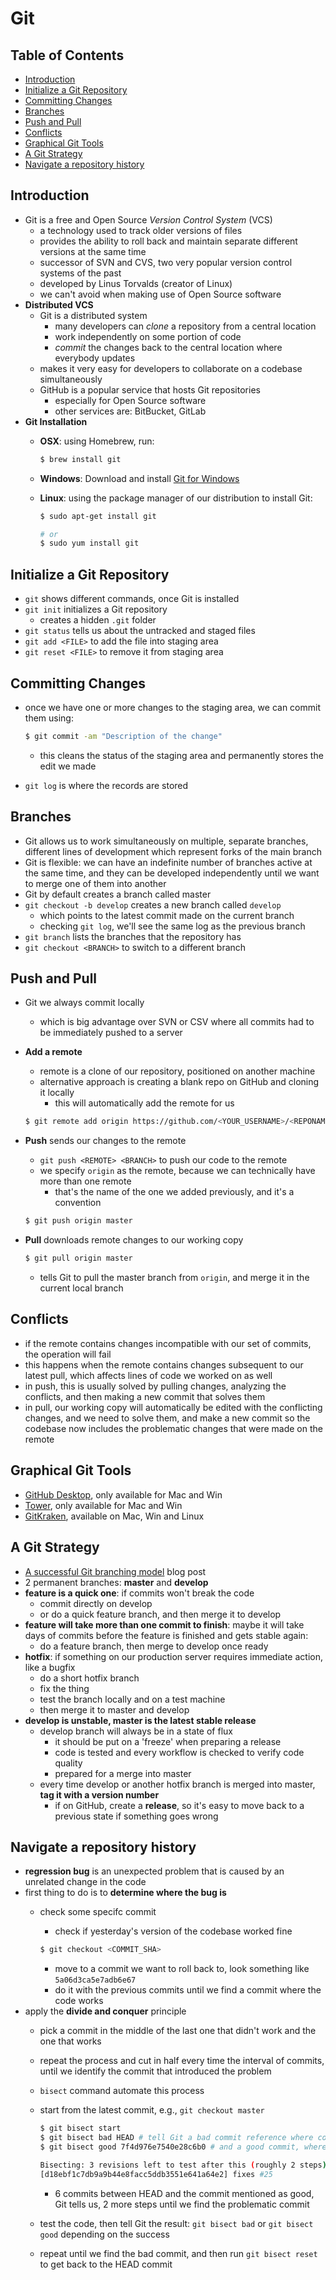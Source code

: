 # Git

## Table of Contents <!-- omit in toc -->

- [Introduction](#introduction)
- [Initialize a Git Repository](#initialize-a-git-repository)
- [Committing Changes](#committing-changes)
- [Branches](#branches)
- [Push and Pull](#push-and-pull)
- [Conflicts](#conflicts)
- [Graphical Git Tools](#graphical-git-tools)
- [A Git Strategy](#a-git-strategy)
- [Navigate a repository history](#navigate-a-repository-history)


## Introduction

- Git is a free and Open Source _Version Control System_ (VCS)
  - a technology used to track older versions of files
  - provides the ability to roll back and maintain separate different versions at the same time
  - successor of SVN and CVS, two very popular version control systems of the past
  - developed by Linus Torvalds (creator of Linux)
  - we can't avoid when making use of Open Source software
- **Distributed VCS**
  - Git is a distributed system
    - many developers can _clone_ a repository from a central location
    - work independently on some portion of code
    - _commit_ the changes back to the central location where everybody updates
  - makes it very easy for developers to collaborate on a codebase simultaneously
  - GitHub is a popular service that hosts Git repositories
    - especially for Open Source software
    - other services are: BitBucket, GitLab
- **Git Installation**
  - **OSX**: using Homebrew, run:

    ```sh
    $ brew install git
    ```

  - **Windows**: Download and install [Git for Windows](https://gitforwindows.org/)
  - **Linux**: using the package manager of our distribution to install Git:

    ```sh
    $ sudo apt-get install git

    # or
    $ sudo yum install git
    ```


## Initialize a Git Repository

- `git` shows different commands, once Git is installed
- `git init` initializes a Git repository
  - creates a hidden `.git` folder
- `git status` tells us about the untracked and staged files
- `git add <FILE>` to add the file into staging area
- `git reset <FILE>` to remove it from staging area


## Committing Changes

- once we have one or more changes to the staging area, we can commit them using:

  ```sh
  $ git commit -am "Description of the change"
  ```

  - this cleans the status of the staging area and permanently stores the edit we made
- `git log` is where the records are stored


## Branches

- Git allows us to work simultaneously on multiple, separate branches, different lines of development which represent forks of the main branch
- Git is flexible: we can have an indefinite number of branches active at the same time, and they can be developed independently until we want to merge one of them into another
- Git by default creates a branch called master
- `git checkout -b develop` creates a new branch called `develop`
  - which points to the latest commit made on the current branch
  - checking `git log`, we'll see the same log as the previous branch
- `git branch` lists the branches that the repository has
- `git checkout <BRANCH>` to switch to a different branch


## Push and Pull

- Git we always commit locally
  - which is big advantage over SVN or CSV where all commits had to be immediately pushed to a server
- **Add a remote**
  - remote is a clone of our repository, positioned on another machine
  - alternative approach is creating a blank repo on GitHub and cloning it locally
    - this will automatically add the remote for us

  ```sh
  $ git remote add origin https://github.com/<YOUR_USERNAME>/<REPONAME>.git # to add the remote type
  ```

- **Push** sends our changes to the remote
  - `git push <REMOTE> <BRANCH>` to push our code to the remote
  - we specify `origin` as the remote, because we can technically have more than one remote
    - that's the name of the one we added previously, and it's a convention

  ```sh
  $ git push origin master
  ```

- **Pull** downloads remote changes to our working copy

  ```sh
  $ git pull origin master
  ```

  - tells Git to pull the master branch from `origin`, and merge it in the current local branch


## Conflicts

- if the remote contains changes incompatible with our set of commits, the operation will fail
- this happens when the remote contains changes subsequent to our latest pull, which affects lines of code we worked on as well
- in push, this is usually solved by pulling changes, analyzing the conflicts, and then making a new commit that solves them
- in pull, our working copy will automatically be edited with the conflicting changes, and we need to solve them, and make a new commit so the codebase now includes the problematic changes that were made on the remote


## Graphical Git Tools

- [GitHub Desktop](https://desktop.github.com/), only available for Mac and Win
- [Tower](https://www.git-tower.com/), only available for Mac and Win
- [GitKraken](https://www.gitkraken.com/), available on Mac, Win and Linux


## A Git Strategy

- [A successful Git branching model](https://nvie.com/posts/a-successful-git-branching-model/) blog post
- 2 permanent branches: **master** and **develop**
- **feature is a quick one**: if commits won't break the code
  - commit directly on develop
  - or do a quick feature branch, and then merge it to develop
- **feature will take more than one commit to finish**: maybe it will take days of commits before the feature is finished and gets stable again:
  - do a feature branch, then merge to develop once ready
- **hotfix**: if something on our production server requires immediate action, like a bugfix
  - do a short hotfix branch
  - fix the thing
  - test the branch locally and on a test machine
  - then merge it to master and develop
- **develop is unstable, master is the latest stable release**
  - develop branch will always be in a state of flux
    - it should be put on a 'freeze' when preparing a release
    - code is tested and every workflow is checked to verify code quality
    - prepared for a merge into master
  - every time develop or another hotfix branch is merged into master, **tag it with a version number**
    - if on GitHub, create a **release**, so it's easy to move back to a previous state if something goes wrong


## Navigate a repository history

- **regression bug** is an unexpected problem that is caused by an unrelated change in the code
- first thing to do is to **determine where the bug is**
  - check some specifc commit
    - check if yesterday's version of the codebase worked fine

    ```sh
    $ git checkout <COMMIT_SHA>
    ```

    - move to a commit we want to roll back to, look something like `5a06d3ca5e7adb6e67`
    - do it with the previous commits until we find a commit where the code works
- apply the **divide and conquer** principle
  - pick a commit in the middle of the last one that didn't work and the one that works
  - repeat the process and cut in half every time the interval of commits, until we identify the commit that introduced the problem
  - `bisect` command automate this process
  - start from the latest commit, e.g., `git checkout master`

    ```sh
    $ git bisect start
    $ git bisect bad HEAD # tell Git a bad commit reference where code doesn't work
    $ git bisect good 7f4d976e7540e28c6b0 # and a good commit, where the code worked

    Bisecting: 3 revisions left to test after this (roughly 2 steps)
    [d18ebf1c7db9a9b44e8facc5ddb3551e641a64e2] fixes #25
    ```

    - 6 commits between HEAD and the commit mentioned as good, Git tells us, 2 more steps until we find the problematic commit
  - test the code, then tell Git the result: `git bisect bad` or `git bisect good` depending on the success
  - repeat until we find the bad commit, and then run `git bisect reset` to get back to the HEAD commit
